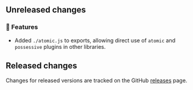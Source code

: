 ## Unreleased changes

### 🚀 Features

- Added `./atomic.js` to exports, allowing direct use of `atomic` and `possessive` plugins in other libraries.

## Released changes

Changes for released versions are tracked on the GitHub [releases](https://github.com/slevithan/regex/releases) page.

